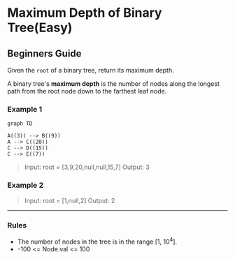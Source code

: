 # Maximum Depth of Binary Tree(Easy)

## Beginners Guide

Given the `root` of a binary tree, return its maximum depth.

A binary tree's **maximum depth** is the number of nodes along the longest path from the root node down to the farthest leaf node.

### Example 1

```mermaid
graph TD

A((3)) --> B((9))
A --> C((20))
C --> D((15))
C --> E((7))

```

> Input: root = [3,9,20,null,null,15,7]
Output: 3

### Example 2

> Input: root = [1,null,2]
Output: 2

---

### Rules

* The number of nodes in the tree is in the range [1, 10$^4$].
* -100 <= Node.val <= 100
